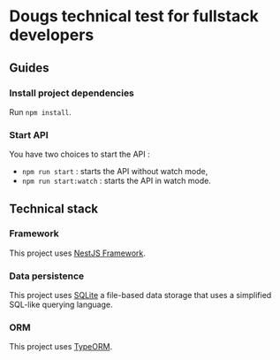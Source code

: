 # Dougs technical test for fullstack developers

## Guides
### Install project dependencies

Run `npm install`.

### Start API

You have two choices to start the API :
- `npm run start` : starts the API without watch mode,
- `npm run start:watch` : starts the API in watch mode.

## Technical stack

### Framework

This project uses [NestJS Framework](https://nestjs.com/).

### Data persistence

This project uses [SQLite](https://www.sqlite.org/index.html) a file-based data storage that uses a simplified SQL-like querying language.

### ORM

This project uses [TypeORM](https://typeorm.io/#/).